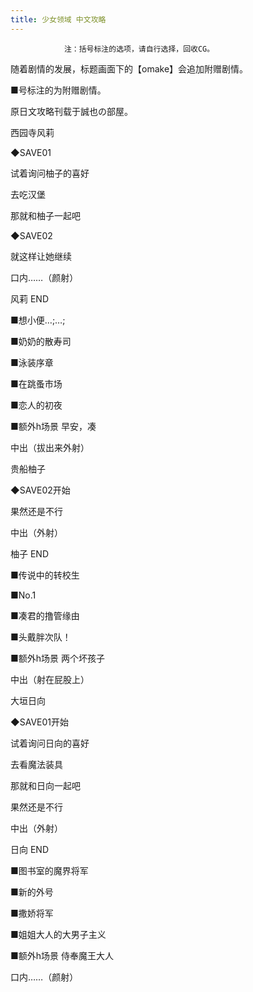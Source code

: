 ```yaml
---
title: 少女领域 中文攻略
---
```


                注：括号标注的选项，请自行选择，回收CG。

随着剧情的发展，标题画面下的【omake】会追加附赠剧情。

■号标注的为附赠剧情。

原日文攻略刊载于誠也の部屋。



西园寺风莉



◆SAVE01

试着询问柚子的喜好

去吃汉堡

那就和柚子一起吧

◆SAVE02

就这样让她继续

口内……（颜射）



风莉 END



■想小便…;…;

■奶奶的散寿司

■泳装序章

■在跳蚤市场

■恋人的初夜

■额外h场景 早安，凑

中出（拔出来外射）



贵船柚子



◆SAVE02开始

果然还是不行

中出（外射）



柚子 END



■传说中的转校生

■No.1

■凑君的撸管缘由

■头戴胖次队！

■额外h场景 两个坏孩子

中出（射在屁股上）



大垣日向



◆SAVE01开始

试着询问日向的喜好

去看魔法装具

那就和日向一起吧

果然还是不行

中出（外射）



日向 END



■图书室的魔界将军

■新的外号

■撒娇将军

■姐姐大人的大男子主义

■额外h场景 侍奉魔王大人

口内……（颜射）


              
